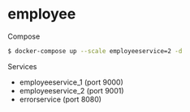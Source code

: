 # employee

Compose
```bash
$ docker-compose up --scale employeeservice=2 -d
```

Services

- employeeservice_1 (port 9000)
- employeeservice_2 (port 9001)
- errorservice (port 8080)
